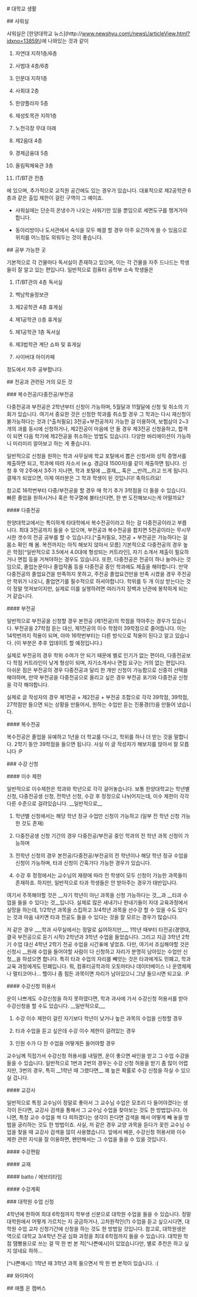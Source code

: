 \# 대학교 생활

\#\# 샤워실

샤워실은 \[한양대학교 뉴스\]\(http:\/\/www.newshyu.com\/news\/articleView.html?idxno=13859\)에 나와있는 것과 같이

1. 자연대 지하1층\/6층

2. 사범대 4층\/6층

3. 인문대 지하1층

4. 사회대 2층

5. 한양플라자 5층

6. 재성토목관 지하1층

7. 노천극장 무대 아래

8. 제2음대 4층

9. 경제금융대 5층

10. 올림픽체육관 3층

11. IT\/BT관 전층


에 있으며, 추가적으로 교직원 공간에도 있는 경우가 있습니다. 대표적으로 제2공학관 6층과 같은 출입 제한이 걸린 구역이 그 예이죠.

* 샤워실에는 단순히 온냉수가 나오는 샤워기만 있을 뿐임으로 세면도구를 챙겨가야 합니다.

* 동아리방이나 도서관에서 숙식을 모두 해결 할 경우 아주 요긴하게 쓸 수 있음으로 위치를 어느정도 외워두는 것이 좋습니다.


\#\# 공부 가능한 곳

기본적으로 각 건물마다 독서실이 존재하고 있으며, 이는 각 건물을 자주 드나드는 학생들이 잘 알고 있는 편입니다. 일반적으로 컴퓨터 공학부 소속 학생들은

1. IT\/BT관의 4층 독서실

2. 백남학술정보관

3. 제2공학관 4층 휴게실

4. 제1공학관 \(\)층 휴게실

5. 제1공학관 1층 독서실

6. 제3법학관 계단 쇼파 및 휴게실

7. 사이버대 아이카페


정도에서 자주 공부합니다.

\#\# 전공과 관련된 거의 모든 것

\#\#\# 복수전공\/다중전공\/부전공

다중전공과 부전공은 2학년부터 신청이 가능하며, 5월달과 11월달에 신청 및 취소의 기회가 있습니다. 여기서 중요한 것은 신청한 학과를 취소할 경우 그 학과는 다시 재신청이 불가능하다는 것과 \[^출처필요\] 3전공+부전공까지 가능한 걸 이용하여, 보험삼아 2~3개의 과를 동시에 신청하거나, 제2전공이 마음에 안 들 경우 제3전공 신청을하고, 합격이 되면 다음 학기에 제2전공을 취소하는 방법도 있습니다. 다양한 바리에이션이 가능하니 미리미리 알아보고 하는 게 좋습니다.

일반적으로 신청을 원하는 학과 사무실에 학교 포탈에서 뽑은 신청서와 성적 증명서를 제출하면 되고, 학과에 따라 자소서 \(e.g. 경금대 1500자\)를 같이 제출하면 됩니다. 신청 후 약 2주에서 3주가 지나면, 학과 포털에 \_\_결재\_\_ 혹은 \_\_반려\_\_라고 뜨게 됩니다. 결재가 되었으면, 이제 여러분은 그 학과 학생이 된 것입니다! 축하드려요!

참고로 16학번부터 다중\/부전공을 할 경우 매 학기 추가 3학점을 더 들을 수 있습니다. 빠른 졸업을 원하시거나 혹은 학구열에 불타신다면, 한 번 도전해보시는게 어떨까요?

\#\#\#\# 다중전공

한양대학교에서는 특이하게 타대학에서 복수전공이라고 하는 걸 다중전공이라고 부릅니다. 최대 3전공까지 들을 수 있으며, 부전공과 복수전공을 합치면 5전공이라는 무시무시한 갯수의 전공 공부를 할 수 있습니다.\[^출처필요, 3전공 + 부전공은 가능하다는 걸 몸소 확인 해 봄. 복전까지는 아직 해보지 않아서 모름\] 기본적으로 다중전공의 경우 높은 학점\[^일반적으로 3.5에서 4.0대에 형성되는 커트라인\], 자기 소개서 제출이 필요하거나 면접 등을 거쳐야하는 경우도 있습니다. 또한, 다중전공은 전공이 하나 늘어나는 것임으로, 졸업논문이나 졸업작품 등을 다중전공 중인 학과에도 제출을 해야합니다. 만약 다중전공의 졸업요건을 만족하지 못하고, 주전공 졸업요건만을 만족 시켰을 경우 주전공만 학위가 나오니, 졸업연기를 필수적으로 하셔야합니다. 학위를 두 개 이상 받는다는 것이 정말 멋져보이지만, 실제로 이를 실행하려면 여러가지 장벽과 난관에 봉착하게 되는거 같습니다.

\#\#\#\# 부전공

일반적으로 부전공을 신청할 경우 본전공 \(제1전공\)의 학점을 깍아주는 경우가 있습니다. 부전공을 27학점 듣는 대신, 제1전공의 이수 학점이 39학점으로 줄어듭니다. 이는 14학번까지 적용이 되며, 아마 16학번부터는 다른 방식으로 적용이 된다고 알고 있습니다. \(이 부분은 추후 업데이트 할 예정입니다.\)

실제로 부전공의 경우 학위 수여가 안 되기 때문에 별로 인기가 없는 편이라, 다중전공보다 학점 커트라인이 낮게 형성이 되며, 자기소개서나 면접 요구는 거의 없는 편입니다. 아쉬운 점은 부전공의 경우 다중전공과 달리 한 개만 신청이 가능함으로 신중히 선택을 해야하며, 만약 부전공을 다중전공으로 올리고 싶은 경우 부전공 포기와 다중전공 신청을 각각 해야합니다.

실제로 글 작성자의 경우 제1전공 + 제2전공 + 부전공 조합으로 각각 39학점, 39학점, 27학점만 들으면 되는 상황을 만들어서, 원하는 수업만 듣는 진풍경\(!!\)을 만들어 냈습니다.

\#\#\#\# 복수전공

복수전공은 졸업을 유예하고 1년을 더 학교를 다니고, 학위를 하나 더 받는 것을 말합니다. 2학기 동안 39학점을 들으면 됩니다. 사실 이 글 작성자가 해보지를 않아서 잘 모릅니다 :P

\#\#\# 수강 신청

\#\#\#\# 이수 제한

일반적으로 이수제한은 학과와 학년으로 각각 걸어놓습니다. 보통 한양대학교는 학년별 신청, 다중전공생 신청, 전학년 신청, 수강 후 정정으로 나뉘어지는데, 이수 제한이 각각 다른 수준으로 걸려있습니다. \_\_일반적으로\_\_

1. 학년별 신청에서는 해당 학년 정규 수업만 신청이 가능하고 \(일부 전 학년 신청 가능한 것도 존재\)

2. 다중전공생 신청 기간의 경우 다중전공\/부전공 중인 학과의 전 학년 과목 신청이 가능하며

3. 전학년 신청의 경우 본전공\/다중전공\/부전공의 전 학년이나 해당 학년 정규 수업을 신청이 가능하며, 타과 신청이 간혹가다 가능한 경우가 있습니다.

4. 수강 후 정정에서는 교수님의 재량에 따라 전 학생이 모두 신청이 가능한 과목들이 존재하죠. 하지만, 일반적으로 타과 학생들은 안 받아주는 경우가 태반입니다.


여기서 주목해야할 것은 \_\_자기 학년이 아닌 과목을 신청 가능하다는 것\_\_과 \_\_타과 수업을 들을 수 있다는 것\_\_입니다. 실제로 많은 새내기나 헌내기들이 자대 교육과정에서 실망을 하는데, 1\/2학년 과목을 스킵하고 3\/4학년 과목을 선수강 할 수 있을 수도 있다는 것과 마음 내키면 타과 전공도 들을 수 있다는 것을 잘 모르는 경우가 많습니다.

저 같은 경우 \_\_\_학과 사무실에서는 정말로 싫어하지만\_\_\_ 1학년 때부터 타전공\(경영대, 결국 부전공으로 듣기 시작\) 2학년과 3학년 수업을 들었습니다. 그리고 지금 3학년 2학기 수업 대신 4학년 2학기 전공 수업을 시간표에 넣었죠. 다만, 여기서 조심해야할 것은 신청시 \_\_원래 수업을 들어야할 사람이 다 신청하고 자리가 분명히 남아있는 수업만 신청\_\_을 하셨으면 합니다. 특히 타과 수업의 자리를 빼앗는 것은 타과에게도 민폐고, 학과 교육 과정에게도 민폐입니다. 뭐, 컴퓨터공학과의 오토마타나 데이터베이스 나 운영체제나 멀티코어나… 헬이나 좀 힘든 과목이면 자리가 남아있으니 그냥 들으시면 되고요. :P

\#\#\#\# 수강신청 허용서

운이 나쁘게도 수강신청을 하지 못하였다면, 학과 과사에 가서 수강신청 허용서를 받아 수강신청을 할 수도 있습니다. \_\_일반적으로,\_\_

1. 수강 이수 제한이 걸린 자기보다 학년이 낮거나 높은 과목의 수업을 신청할 경우

2. 타과 수업을 듣고 싶은데 수강 이수 제한이 걸려있는 경우

3. 인원 수가 다 찬 수업을 어떻게든 들어야할 경우


교수님께 직접가서 수강신청 허용서를 내밀면, 운이 좋으면 싸인을 받고 그 수업 수강을 들을 수 있습니다. 일반적으로 1번과 2번의 경우는 수강 신청 허용을 받기 좀 많이 어렵지만, 3번의 경우, 특히 \_\_1학년 때 그랬다면\_\_ 꽤 높은 확률로 수강 신청을 하실 수 있으실 겁니다.

\#\#\#\# 교강사

일반적으로 특정 교수님이 정말로 좋아서 그 교수님 수업은 모조리 다 들어야겠다는 생각이 든다면, 교강사 검색을 통해서 그 교수님 수업을 찾아보는 것도 한 방법입니다. 아니면, 특정 교수 수업을 싹 다 피하겠다는 생각이 든다면 검색을 해서 어떻게 빼 놓을 방법을 궁리하는 것도 한 방법이죠. 사실, 저 같은 경우 교양 과목을 듣다가 꽂힌 교수님 수업을 찾을 때 교강사 검색을 많이 사용했습니다. 앞에서 배운, 수강신청 허용서와 이수 제한 관련 지식을 잘 이용하면, 왠만해서는 그 수업을 들을 수 있을 것입니다.

\#\#\#\# 수강편람

\#\#\#\# 교재

\#\#\#\# batto \/ 에브리타임

\#\#\#\# 수강계획

\#\#\# 대학원 수업 신청

4학년에 한하여 최대 6학점까지 학부생 신분으로 대학원 수업을 들을 수 있습니다. 정말 대학원에서 어떻게 가르치는 지 궁금하거나, 고차원적인\(?\) 수업을 듣고 싶으시다면, 대학원 수업 교차 신청기간에 신청을 하는 것도 한 방법일 것입니다. 참고로, 대학원생은 역으로 대학교 3\/4학년 전공 심화 과정을 최대 6학점까지 들을 수 있습니다. 대학원 학점 땜빵용으로 쓰는 걸 딱 한 번 본 적\[^나쁜예시\]이 있었습니다만, 별로 추천은 하고 싶지 않네요 하하...

\[^나쁜예시\]: 1학년 때 3학년 과목 들으면서 딱 한 번 본적이 있습니다. :\(

\#\# 와이파이

\#\# 애플 온 캠버스

